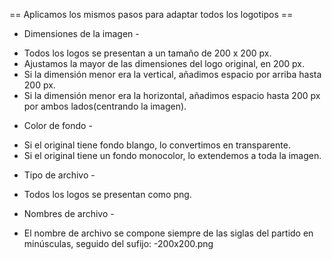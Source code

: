 == Aplicamos los mismos pasos para adaptar todos los logotipos ==

- Dimensiones de la imagen -
* Todos los logos se presentan a un tamaño de 200 x 200 px.
* Ajustamos la mayor de las dimensiones del logo original, en 200 px.
* Si la dimensión menor era la vertical, añadimos espacio por arriba hasta 200 px.
* Si la dimensión menor era la horizontal, añadimos espacio hasta 200 px por ambos lados(centrando la imagen).

- Color de fondo -
* Si el original tiene fondo blango, lo convertimos en transparente.
* Si el original tiene un fondo monocolor, lo extendemos a toda la imagen.

- Tipo de archivo -
* Todos los logos se presentan como png.

- Nombres de archivo -
* El nombre de archivo se compone siempre de las siglas del partido en minúsculas, seguido del sufijo: -200x200.png
